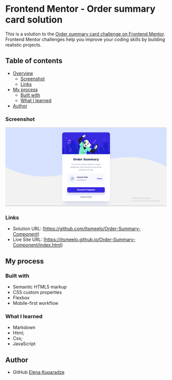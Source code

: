 # Frontend Mentor - Order summary card solution

This is a solution to the [Order summary card challenge on Frontend Mentor](https://www.frontendmentor.io/challenges/order-summary-component-QlPmajDUj). Frontend Mentor challenges help you improve your coding skills by building realistic projects.

## Table of contents

- [Overview](#overview)
  - [Screenshot](#screenshot)
  - [Links](#links)
- [My process](#my-process)
  - [Built with](#built-with)
  - [What I learned](#what-i-learned)
- [Author](#author)

### Screenshot

![](images/screenshort.PNG)

### Links

- Solution URL: [https://github.com/Itsmeelo/Order-Summary-Component)
- Live Site URL: [https://itsmeelo.github.io/Order-Summary-Component/index.html)

## My process

### Built with

- Semantic HTML5 markup
- CSS custom properties
- Flexbox
- Mobile-first workflow



### What I learned

- Markdown
- Html;
- Css;
- JavaScript

## Author

- GitHub [Elena Kuparadze](https://github.com/Itsmeelo)
